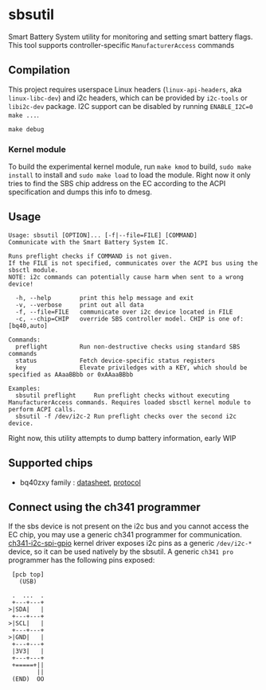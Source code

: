 # sbsutil

Smart Battery System utility for monitoring and setting smart battery flags. This tool supports controller-specific `ManufacturerAccess` commands

## Compilation

This project requires userspace Linux headers (`linux-api-headers`, aka `linux-libc-dev`) and i2c headers, which can be provided by `i2c-tools` or `libi2c-dev` package. I2C support can be disabled by running `ENABLE_I2C=0 make ...`.

`make debug`

### Kernel module

To build the experimental kernel module, run `make kmod` to build, `sudo make install` to install and `sudo make load` to load the module. Right now it only tries to find the SBS chip address on the EC according to the ACPI specification and dumps this info to dmesg. 

## Usage

```
Usage: sbsutil [OPTION]... [-f|--file=FILE] [COMMAND]
Communicate with the Smart Battery System IC.

Runs preflight checks if COMMAND is not given.
If the FILE is not specified, communicates over the ACPI bus using the sbsctl module.
NOTE: i2c commands can potentially cause harm when sent to a wrong device!

  -h, --help     	print this help message and exit
  -v, --verbose  	print out all data
  -f, --file=FILE	communicate over i2c device located in FILE
  -c, --chip=CHIP	override SBS controller model. CHIP is one of: [bq40,auto]

Commands:
  preflight      	Run non-destructive checks using standard SBS commands
  status         	Fetch device-specific status registers
  key            	Elevate priviledges with a KEY, which should be specified as AAaaBBbb or 0xAAaaBBbb

Examples:
  sbsutil preflight    	Run preflight checks without executing ManufacturerAccess commands. Requires loaded sbsctl kernel module to perform ACPI calls.
  sbsutil -f /dev/i2c-2	Run preflight checks over the second i2c device.
```

Right now, this utility attempts to dump battery information, early WIP

## Supported chips

- bq40zxy family : [datasheet](https://www.ti.com/lit/ds/symlink/bq40z50.pdf), [protocol](https://www.ti.com/lit/ug/sluua43a/sluua43a.pdf)

## Connect using the ch341 programmer

If the sbs device is not present on the i2c bus and you cannot access the EC chip, you may use a generic ch341 programmer for communication. [ch341-i2c-spi-gpio](https://github.com/frank-zago/ch341-i2c-spi-gpio) kernel driver exposes i2c pins as a generic `/dev/i2c-*` device, so it can be used natively by the sbsutil. A generic `ch341 pro` programmer has the following pins exposed:

```
 [pcb top]
   (USB)

 .  ...  .
 +---+---+
>|SDA|   |
 +---+---+
>|SCL|   |
 +---+---+
>|GND|   |
 +---+---+
 |3V3|   |
 +---+---+
 +=====+||
        ||
 (END)  OO
```
